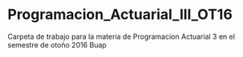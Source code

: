 # Programacion_Actuarial_lll_OT16
Carpeta de trabajo para la materia de Programacion Actuarial 3 en el semestre de otoño 2016 Buap 
